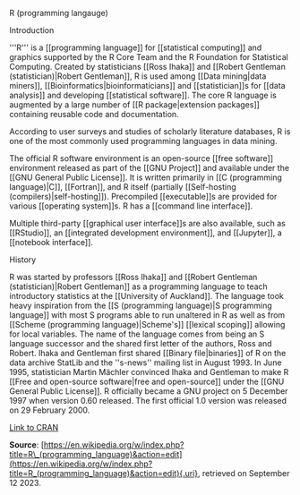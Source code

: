 R (programming langauge)

Introduction

'''R''' is a [[programming language]] for [[statistical computing]] and graphics supported by the R Core Team and the R Foundation for Statistical Computing. Created by statisticians [[Ross Ihaka]] and [[Robert Gentleman (statistician)\|Robert Gentleman]], R is used among [[Data mining\|data miners]], [[Bioinformatics\|bioinformaticians]] and [[statistician]]s for [[data analysis]] and developing [[statistical software]]. The core R language is augmented by a large number of [[R package\|extension packages]] containing reusable code and documentation.

According to user surveys and studies of scholarly literature databases, R is one of the most commonly used programming languages in data mining.

The official R software environment is an open-source [[free software]] environment released as part of the [[GNU Project]] and available under the [[GNU General Public License]]. It is written primarily in [[C (programming language)\|C]], [[Fortran]], and R itself (partially [[Self-hosting (compilers)\|self-hosting]]). Precompiled [[executable]]s are provided for various [[operating system]]s. R has a [[command line interface]].

Multiple third-party [[graphical user interface]]s are also available, such as [[RStudio]], an [[integrated development environment]], and [[Jupyter]], a [[notebook interface]].

History

R was started by professors [[Ross Ihaka]] and [[Robert Gentleman (statistician)\|Robert Gentleman]] as a programming language to teach introductory statistics at the [[University of Auckland]]. The language took heavy inspiration from the [[S (programming language)\|S programming language]] with most S programs able to run unaltered in R as well as from [[Scheme (programming language)\|Scheme's]] [[lexical scoping]] allowing for local variables. The name of the language comes from being an S language successor and the shared first letter of the authors, Ross and Robert. Ihaka and Gentleman first shared [[Binary file\|binaries]] of R on the data archive StatLib and the ''s-news'' mailing list in August 1993. In June 1995, statistician Martin Mächler convinced Ihaka and Gentleman to make R [[Free and open-source software\|free and open-source]] under the [[GNU General Public License]]. R officially became a GNU project on 5 December 1997 when version 0.60 released. The first official 1.0 version was released on 29 February 2000.

[Link to CRAN](https://cran.r-project.org/)

**Source**: [https://en.wikipedia.org/w/index.php?title=R\_(programming_language)&action=edit](https://en.wikipedia.org/w/index.php?title=R_(programming_language)&action=edit){.uri}, retrieved on September 12 2023.
